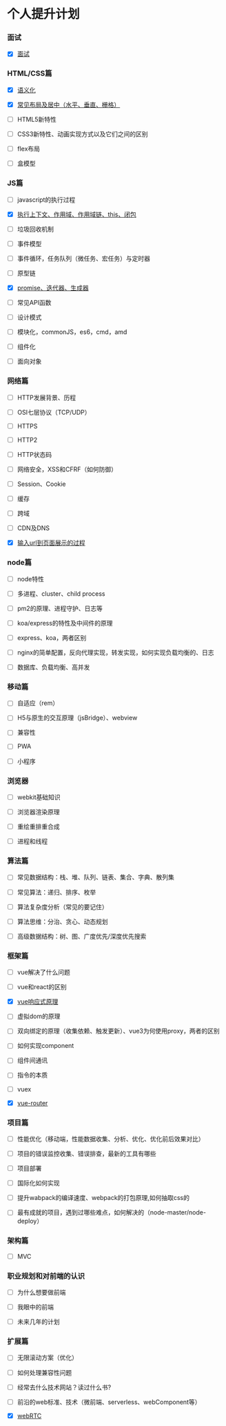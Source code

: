 # 个人提升计划

### 面试

- [x] [面试](https://github.com/lilangxiong/plan/blob/master/interview/interview.md)

### HTML/CSS篇

- [x] [语义化](https://github.com/lilangxiong/plan/blob/master/semantic.md)

- [x] [常见布局及居中（水平、垂直、栅格）](https://github.com/lilangxiong/plan/blob/master/layout.md)

- [ ] HTML5新特性

- [ ] CSS3新特性、动画实现方式以及它们之间的区别

- [ ] flex布局

- [ ] 盒模型


### JS篇
- [ ] javascript的执行过程

- [x] [执行上下文、作用域、作用域链、this、闭包](https://github.com/lilangxiong/plan/blob/master/executionContext/executionContext.md)

- [ ] 垃圾回收机制

- [ ] 事件模型

- [ ] 事件循环，任务队列（微任务、宏任务）与定时器

- [ ] 原型链

- [x] [promise、迭代器、生成器](https://github.com/lilangxiong/plan/blob/master/promise/promise.md)

- [ ] 常见API函数

- [ ] 设计模式

- [ ] 模块化，commonJS，es6，cmd，amd

- [ ] 组件化

- [ ] 面向对象

### 网络篇

- [ ] HTTP发展背景、历程

- [ ] OSI七层协议（TCP/UDP）

- [ ] HTTPS

- [ ] HTTP2

- [ ] HTTP状态码

- [ ] 网络安全，XSS和CFRF（如何防御）

- [ ] Session、Cookie

- [ ] 缓存

- [ ] 跨域

- [ ] CDN及DNS

- [x] [输入url到页面展示的过程](https://github.com/lilangxiong/plan/blob/master/url/url.md)

### node篇

- [ ] node特性

- [ ] 多进程、cluster、child process

- [ ] pm2的原理、进程守护、日志等

- [ ] koa/express的特性及中间件的原理

- [ ] express、koa，两者区别

- [ ] nginx的简单配置，反向代理实现，转发实现，如何实现负载均衡的、日志

- [ ] 数据库、负载均衡、高并发


### 移动篇

- [ ] 自适应（rem）

- [ ] H5与原生的交互原理（jsBridge）、webview

- [ ] 兼容性

- [ ] PWA

- [ ] 小程序

### 浏览器

- [ ] webkit基础知识

- [ ] 浏览器渲染原理

- [ ] 重绘重排重合成

- [ ] 进程和线程

### 算法篇

- [ ] 常见数据结构：栈、堆、队列、链表、集合、字典、散列集

- [ ] 常见算法：递归、排序、枚举

- [ ] 算法复杂度分析（常见的要记住）

- [ ] 算法思维：分治、贪心、动态规划

- [ ] 高级数据结构：树、图、广度优先/深度优先搜索

### 框架篇

- [ ] vue解决了什么问题

- [ ] vue和react的区别

- [x] [vue响应式原理](https://github.com/lilangxiong/plan/blob/master/vueReactivity/vueReactivity.md)


- [ ] 虚拟dom的原理

- [ ] 双向绑定的原理（收集依赖、触发更新）、vue3为何使用proxy，两者的区别

- [ ] 如何实现component

- [ ] 组件间通讯

- [ ] 指令的本质

- [ ] vuex

- [x] [vue-router](https://github.com/lilangxiong/plan/blob/master/vueRouter/vueRouter.md)

### 项目篇

- [ ] 性能优化（移动端，性能数据收集、分析、优化、优化前后效果对比）

- [ ] 项目的错误监控收集、错误排查，最新的工具有哪些

- [ ] 项目部署

- [ ] 国际化如何实现

- [ ] 提升wabpack的编译速度、webpack的打包原理,如何抽取css的

- [ ] 最有成就的项目，遇到过哪些难点，如何解决的（node-master/node-deploy）

### 架构篇

- [ ] MVC

### 职业规划和对前端的认识

- [ ] 为什么想要做前端

- [ ] 我眼中的前端

- [ ] 未来几年的计划

### 扩展篇

- [ ] 无限滚动方案（优化）

- [ ] 如何处理兼容性问题

- [ ] 经常去什么技术网站？读过什么书?

- [ ] 前沿的web标准、技术（微前端、serverless、webComponent等）

- [x] [webRTC](https://github.com/lilangxiong/plan/blob/master/webrtc/webrtc.md)